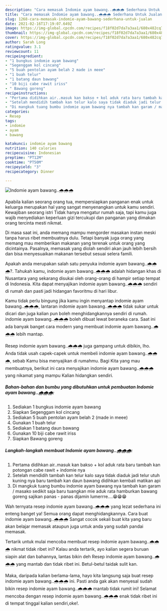 ```yaml
---
description: "Cara memasak Indomie ayam bawang..🌧️🌧️🌧️ Sederhana Untuk Jualan"
title: "Cara memasak Indomie ayam bawang..🌧️🌧️🌧️ Sederhana Untuk Jualan"
slug: 1268-cara-memasak-indomie-ayam-bawang-sederhana-untuk-jualan
date: 2021-02-16T17:19:07.649Z
image: https://img-global.cpcdn.com/recipes/f18f02d7da7a3aa1/680x482cq70/indomie-ayam-bawang🌧️🌧️🌧️-foto-resep-utama.jpg
thumbnail: https://img-global.cpcdn.com/recipes/f18f02d7da7a3aa1/680x482cq70/indomie-ayam-bawang🌧️🌧️🌧️-foto-resep-utama.jpg
cover: https://img-global.cpcdn.com/recipes/f18f02d7da7a3aa1/680x482cq70/indomie-ayam-bawang🌧️🌧️🌧️-foto-resep-utama.jpg
author: Sarah Long
ratingvalue: 3.1
reviewcount: 11
recipeingredient:
- "1 bungkus indomie ayam bawang"
- "Segenggam kol cincang"
- "5 buah pentolan ayam belah 2 made in meee"
- "1 buah telur"
- "1 batang daun bawang"
- "10 biji cabe rawit iriss"
- " Bawang goreng"
recipeinstructions:
- "Pertama didihkan air..masuk kan bakso + kol aduk rata baru tambah kan potongan cabe rawit + indomie nya"
- "Setelah mendidih tambah kan telur kalo saya tidak diaduk jadi telur utuh kuning nya baru tambah kan daun bawang didihkan kembali matikan api"
- "Di mangkuk tuang bumbu indomie ayam bawang nya tambah kan garam / masako sedikit saja baru tuangkan mie aduk rata hamburkan bawang goreng sajikan panas - panas dijamin lumerrre....😁😁😁"
categories:
- Resep
tags:
- indomie
- ayam
- bawang

katakunci: indomie ayam bawang 
nutrition: 140 calories
recipecuisine: Indonesian
preptime: "PT12M"
cooktime: "PT50M"
recipeyield: "3"
recipecategory: Dinner

---
```



![Indomie ayam bawang..🌧️🌧️🌧️](https://img-global.cpcdn.com/recipes/f18f02d7da7a3aa1/680x482cq70/indomie-ayam-bawang🌧️🌧️🌧️-foto-resep-utama.jpg)

Apabila kalian seorang orang tua, mempersiapkan panganan enak untuk keluarga merupakan hal yang sangat menyenangkan untuk kamu sendiri. Kewajiban seorang istri Tidak hanya mengatur rumah saja, tapi kamu juga wajib menyediakan keperluan gizi tercukupi dan panganan yang dimakan orang tercinta mesti nikmat.

Di masa  saat ini, anda memang mampu mengorder masakan instan meski tanpa harus ribet membuatnya dulu. Tetapi banyak juga orang yang memang mau memberikan makanan yang terenak untuk orang yang dicintainya. Pasalnya, memasak yang diolah sendiri akan jauh lebih bersih dan bisa menyesuaikan makanan tersebut sesuai selera famili. 



Apakah anda merupakan salah satu penyuka indomie ayam bawang..🌧️🌧️🌧️?. Tahukah kamu, indomie ayam bawang..🌧️🌧️🌧️ adalah hidangan khas di Nusantara yang sekarang disukai oleh orang-orang di hampir setiap tempat di Indonesia. Kita dapat menyajikan indomie ayam bawang..🌧️🌧️🌧️ sendiri di rumah dan pasti jadi hidangan favoritmu di hari libur.

Kamu tidak perlu bingung jika kamu ingin menyantap indomie ayam bawang..🌧️🌧️🌧️, lantaran indomie ayam bawang..🌧️🌧️🌧️ tidak sukar untuk dicari dan juga kalian pun boleh menghidangkannya sendiri di rumah. indomie ayam bawang..🌧️🌧️🌧️ boleh dibuat lewat beraneka cara. Saat ini ada banyak banget cara modern yang membuat indomie ayam bawang..🌧️🌧️🌧️ lebih mantap.

Resep indomie ayam bawang..🌧️🌧️🌧️ juga gampang untuk dibikin, lho. Anda tidak usah capek-capek untuk membeli indomie ayam bawang..🌧️🌧️🌧️, sebab Kamu bisa menyajikan di rumahmu. Bagi Kita yang mau membuatnya, berikut ini cara menyajikan indomie ayam bawang..🌧️🌧️🌧️ yang nikamat yang mampu Kalian hidangkan sendiri.

<!--inarticleads1-->

##### Bahan-bahan dan bumbu yang dibutuhkan untuk pembuatan Indomie ayam bawang..🌧️🌧️🌧️:

1. Sediakan 1 bungkus indomie ayam bawang
1. Siapkan Segenggam kol cincang
1. Sediakan 5 buah pentolan ayam belah 2 (made in meee)
1. Gunakan 1 buah telur
1. Sediakan 1 batang daun bawang
1. Gunakan 10 biji cabe rawit iriss
1. Siapkan  Bawang goreng




<!--inarticleads2-->

##### Langkah-langkah membuat Indomie ayam bawang..🌧️🌧️🌧️:

1. Pertama didihkan air..masuk kan bakso + kol aduk rata baru tambah kan potongan cabe rawit + indomie nya
1. Setelah mendidih tambah kan telur kalo saya tidak diaduk jadi telur utuh kuning nya baru tambah kan daun bawang didihkan kembali matikan api
1. Di mangkuk tuang bumbu indomie ayam bawang nya tambah kan garam / masako sedikit saja baru tuangkan mie aduk rata hamburkan bawang goreng sajikan panas - panas dijamin lumerrre....😁😁😁




Wah ternyata resep indomie ayam bawang..🌧️🌧️🌧️ yang lezat sederhana ini enteng banget ya! Semua orang dapat menghidangkannya. Cara buat indomie ayam bawang..🌧️🌧️🌧️ Sangat cocok sekali buat kita yang baru akan belajar memasak ataupun juga untuk anda yang sudah pandai memasak.

Tertarik untuk mulai mencoba membuat resep indomie ayam bawang..🌧️🌧️🌧️ nikmat tidak ribet ini? Kalau anda tertarik, ayo kalian segera buruan siapin alat dan bahannya, lantas bikin deh Resep indomie ayam bawang..🌧️🌧️🌧️ yang mantab dan tidak ribet ini. Betul-betul taidak sulit kan. 

Maka, daripada kalian berlama-lama, hayo kita langsung saja buat resep indomie ayam bawang..🌧️🌧️🌧️ ini. Pasti anda gak akan menyesal sudah bikin resep indomie ayam bawang..🌧️🌧️🌧️ mantab tidak rumit ini! Selamat mencoba dengan resep indomie ayam bawang..🌧️🌧️🌧️ enak tidak ribet ini di tempat tinggal kalian sendiri,oke!.

